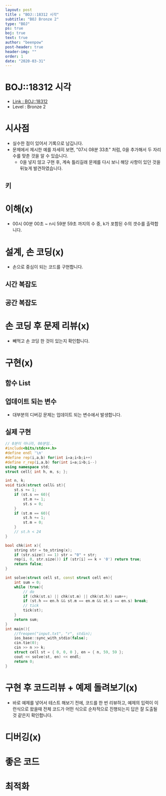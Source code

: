 ```yaml
---
layout: post
title : "BOJ::18312 시각"
subtitle: "BOJ Bronze 2"
type: "BOJ"
ps: true
boj: true
text: true
author: "beenpow"
post-header: true
header-img: ""
order: 1
date: "2020-03-31"
---
```


# BOJ::18312 시각
- [Link : BOJ::18312](https://www.acmicpc.net/problem/18312)
- Level : Bronze 2

# 시사점
- 실수한 점이 있어서 기록으로 남깁니다.
- 문제에서 제시한 예를 자세히 보면, "07시 08분 33초" 처럼, 0을 추가해서 두 자리수를 맞춘 것을 알 수
  있습니다.
  - 0을 넣지 않고 구현 후, 계속 틀리길래 문제를 다시 보니 해당 사항이 있던 것을 뒤늦게
    발견하였습니다.

## 키

# 이해(x)
- 00시 00분 00초 ~ n시 59분 59초 까지의 수 중, k가 포함된 수의 갯수를 출력합니다.

# 설계, 손 코딩(x)
- 손으로 중심이 되는 코드를 구현합니다.

## 시간 복잡도

## 공간 복잡도

# 손 코딩 후 문제 리뷰(x)
- 빼먹고 손 코딩 한 것이 있는지 확인합니다.

# 구현(x)

## 함수 List 

## 업데이트 되는 변수
- 대부분의 디버깅 문제는 업데이트 되는 변수에서 발생합니다.

## 실제 구현 

```cpp
// 0분이 아니라, 00분임..
#include<bits/stdc++.h>
#define endl '\n'
#define rep(i,a,b) for(int i=a;i<b;i++)
#define r_rep(i,a,b) for(int i=a;i>b;i--)
using namespace std;
struct cell{ int h, m, s; };

int n, k;
void tick(struct cell& st){
    st.s += 1;
    if (st.s == 60){
        st.m += 1;
        st.s = 0;
    }
    if (st.m == 60){
        st.h += 1;
        st.m = 0;
    }
    // st.h < 24
}

bool chk(int x){
    string str = to_string(x);
    if (str.size() == 1) str = "0" + str;
    rep(i, 0, str.size()) if (str[i] == k + '0') return true;
    return false;
}

int solve(struct cell st, const struct cell en){
    int sum = 0;
    while (true){
        // do
        if (chk(st.s) || chk(st.m) || chk(st.h)) sum++;
        if (st.h == en.h && st.m == en.m && st.s == en.s) break;
        // tick
        tick(st);
    }
    return sum;
}
int main(){
    //freopen("input.txt", "r", stdin);
    ios_base::sync_with_stdio(false);
    cin.tie(0);
    cin >> n >> k;
    struct cell st = { 0, 0, 0 }, en = { n, 59, 59 };
    cout << solve(st, en) << endl;
    return 0;
}
```


# 구현 후 코드리뷰 + 예제 돌려보기(x)
- 바로 예제를 넣어서 테스트 해보기 전에, 코드를 한 번 리뷰하고, 예제의 입력이 이런식으로 왔을때
  전체 코드가 어떤 식으로 순차적으로 진행되는지 답은 잘 도출될 것 같은지 확인합니다.

# 디버깅(x)

# 좋은 코드

# 최적화
